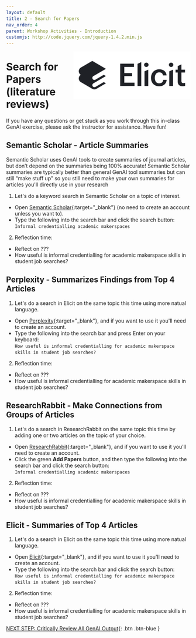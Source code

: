 ```yaml
---
layout: default
title: 2 - Search for Papers
nav_order: 4
parent: Workshop Activities - Introduction
customjs: http://code.jquery.com/jquery-1.4.2.min.js
---
```

<img src="images/2-elicit-logo.png" style="float:right;width:320px;" alt="Elicit.ai logo"> 

# Search for Papers (literature reviews)

If you have any questions or get stuck as you work through this in-class GenAI exercise, please ask the instructor for assistance.  Have fun!

## Semantic Scholar - Article Summaries
Semantic Scholar uses GenAI tools to create summaries of journal articles, but don’t depend on the summaries being 100% accurate! Semantic Scholar summaries are typically better than general GenAI tool summaries but can still “make stuff up” so you still need to make your own summaries for articles you'll directly use in your research

1. Let's do a keyword search in Semantic Scholar on a topic of interest.
  - Open [Semantic Scholar](https://www.semanticscholar.org/){:target="_blank"} (no need to create an account unless you want to).
  - Type the following into the search bar and click the search button:
<br>```Informal credentialling academic makerspaces```<br>
2. Reflection time:
  - Reflect on ???
  - How useful is informal credentialling for academic makerspace skills in student job searches?

## Perplexity - Summarizes Findings from Top 4 Articles
1. Let's do a search in Elicit on the same topic this time using more natual language.
  - Open [Perplexity]([https://elicit.com/](https://www.perplexity.ai/)){:target="_blank"}, and if you want to use it you'll need to create an account.
  - Type the following into the search bar and press Enter on your keyboard:
<br>```How useful is informal credentialling for academic makerspace skills in student job searches?```<br>
2. Reflection time:
  - Reflect on ???
  - How useful is informal credentialling for academic makerspace skills in student job searches?

## ResearchRabbit - Make Connections from Groups of Articles
1. Let's do a search in ResearchRabbit on the same topic this time by adding one or two articles on the topic of your choice.
  - Open [ResearchRabbit]([https://elicit.com/](https://researchrabbitapp.com/)){:target="_blank"}, and if you want to use it you'll need to create an account.
  - Click the green **Add Papers** button, and then type the following into the search bar and click the search button:
<br>```Informal credentialling academic makerspaces```<br>
2. Reflection time:
  - Reflect on ???
  - How useful is informal credentialling for academic makerspace skills in student job searches?

## Elicit - Summaries of Top 4 Articles
1. Let's do a search in Elicit on the same topic this time using more natual language.
  - Open [Elicit](https://elicit.com/){:target="_blank"}, and if you want to use it you'll need to create an account.
  - Type the following into the search bar and click the search button:
<br>```How useful is informal credentialling for academic makerspace skills in student job searches?```<br>
2. Reflection time:
  - Reflect on ???
  - How useful is informal credentialling for academic makerspace skills in student job searches?

[NEXT STEP: Critically Review All GenAI Output](3-critical-review.html){: .btn .btn-blue }
